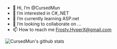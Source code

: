 - 👋 Hi, I’m @CursedMun
- 👀 I’m interested in C#,.NET
- 🌱 I’m currently learning ASP.net
- 💞️ I’m looking to collaborate on ...
- 📫 How to reach me Frosty.HyperX@gmail.com

![CursedMun's github stats](https://github-readme-stats.vercel.app/api?username=CursedMun)

<!---
CursedMun/CursedMun is a ✨ special ✨ repository because its `README.md` (this file) appears on your GitHub profile.
You can click the Preview link to take a look at your changes.
--->
